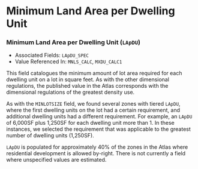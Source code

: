 # Minimum Land Area per Dwelling Unit

### Minimum Land Area per Dwelling Unit \(`LApDU`\) 

* Associated Fields: `LApDU_SPEC` 
* Value Referenced In: `MNLS_CALC`, `MXDU_CALC1` 

This field catalogues the minimum amount of lot area required for each dwelling unit on a lot in square feet. As with the other dimensional regulations, the published value in the Atlas corresponds with the dimensional regulations of the greatest density use. 

As with the `MINLOTSIZE` field, we found several zones with tiered `LApDU`, where the first dwelling units on the lot had a certain requirement, and additional dwelling units had a different requirement. For example, an `LApDU` of 6,000SF plus 1,250SF for each dwelling unit more than 1. In these instances, we selected the requirement that was applicable to the greatest number of dwelling units \(1,250SF\). 

`LApDU` is populated for approximately 40% of the zones in the Atlas where residential development is allowed by-right. There is not currently a field where unspecified values are estimated. 

